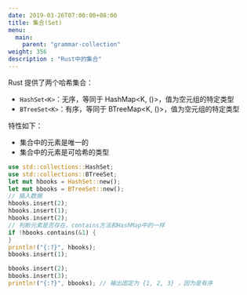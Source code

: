 ```yaml
---
date: 2019-03-26T07:00:00+08:00
title: 集合(Set)
menu:
  main:
    parent: "grammar-collection"
weight: 356
description : "Rust中的集合"
---
```


Rust 提供了两个哈希集合：

- `HashSet<K>`：无序，等同于 HashMap<K, ()>，值为空元组的特定类型
- `BTreeSet<K>`：有序，等同于 BTreeMap<K, ()>，值为空元组的特定类型

特性如下：

- 集合中的元素是唯一的
- 集合中的元素是可哈希的类型

```rust
use std::collections::HashSet;
use std::collections::BTreeSet;
let mut hbooks = HashSet::new();
let mut bbooks = BTreeSet::new();
// 插入数据
hbooks.insert(2);
hbooks.insert(1);
hbooks.insert(2);
// 判断元素是否存在，contains方法和HashMap中的一样
if !hbooks.contains(&1) {
}
println!("{:?}", hbooks);
bbooks.insert(1);

bbooks.insert(2);
bbooks.insert(3);
println!("{:?}", bbooks); // 输出固定为 {1, 2, 3} ，因为是有序
```
